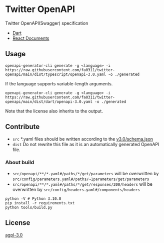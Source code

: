 # Twitter OpenAPI

Twitter OpenAPI(Swagger) specification

- [Dart](https://github.com/fa0311/twitter_openapi_dart)
- [React Documents](https://github.com/fa0311/twitter-openapi-docs)

## Usage

```shell
openapi-generator-cli generate -g <language> -i https://raw.githubusercontent.com/fa0311/twitter-openapi/main/dist/typescript/openapi-3.0.yaml -o ./generated
```

If the language supports variable-length arguments.

```shell
openapi-generator-cli generate -g <language> -i https://raw.githubusercontent.com/fa0311/twitter-openapi/main/dist/dart/openapi-3.0.yaml -o ./generated
```

Note that the license also inherits to the output.

## Contribute

- `src` *.yaml files should be written according to the [v3.0/schema.json](https://raw.githubusercontent.com/OAI/OpenAPI-Specification/main/schemas/v3.0/schema.json)
- `dist` Do not rewrite this file as it is an automatically generated OpenAPI file.

### About build

- `src/openapi/**/*.yaml#/paths/*/get/parameters` will be overwritten by `src/config/parameters.yaml#/paths/~1parameters/get/parameters`
- `src/openapi/**/*.yaml#/paths/*/get/responses/200/headers` will be overwritten by `src/config/headers.yaml#/components/headers`

```shell
python -V # Python 3.10.8
pip install -r requirements.txt
python tools/build.py
```

## License

[agpl-3.0](./LICENSE.txt)
